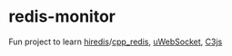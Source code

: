 # redis-monitor
Fun project to learn [hiredis](https://github.com/redis/hiredis)/[cpp_redis](https://github.com/Cylix/cpp_redis), [uWebSocket](https://github.com/uNetworking/uWebSockets), [C3js](http://c3js.org/)
